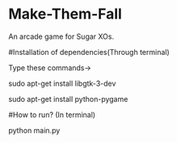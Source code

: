 # Make-Them-Fall
An arcade game for Sugar XOs.


#Installation of dependencies(Through terminal)

Type these commands->
 
sudo apt-get install libgtk-3-dev

sudo apt-get install python-pygame


#How to run? (In terminal)

python main.py




